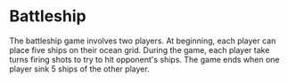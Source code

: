 # Battleship

The battleship game involves two players. At beginning, each player can place five ships on their ocean grid. During the game, each player take turns firing shots to try to hit opponent's ships. The game ends when one player sink 5 ships of the other player.  
